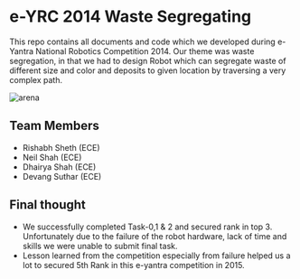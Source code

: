 # e-YRC 2014 Waste Segregating
This repo contains all documents and code which we developed during e-Yantra National Robotics Competition 2014. Our theme was waste segregation, in that we had to design Robot which can segregate waste of different size and color and deposits to given location by traversing a very complex path. 

![arena](https://user-images.githubusercontent.com/26291716/47962524-f61caa00-dfd2-11e8-98f5-a763eaf6d26d.jpg)

## Team Members
 - Rishabh Sheth (ECE)
 - Neil Shah (ECE)
 - Dhairya Shah (ECE)
 - Devang Suthar (ECE)
 
## Final thought 
- We successfully completed Task-0,1 & 2 and secured rank in top 3. Unfortunately due to the failure of the robot hardware, lack of time and skills we were unable to submit final task.
- Lesson learned from the competition especially from failure helped us a lot to secured 5th Rank in this e-yantra competition in 2015.
